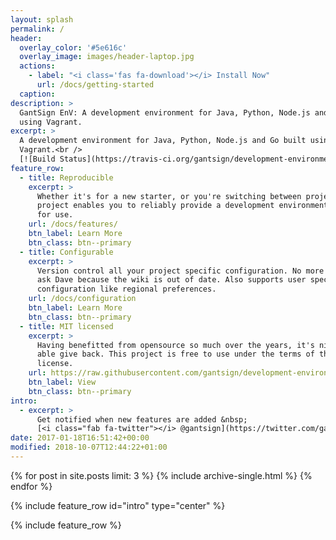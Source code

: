 ```yaml
---
layout: splash
permalink: /
header:
  overlay_color: '#5e616c'
  overlay_image: images/header-laptop.jpg
  actions:
    - label: "<i class='fas fa-download'></i> Install Now"
      url: /docs/getting-started
  caption:
description: >
  GantSign EnV: A development environment for Java, Python, Node.js and Go built
  using Vagrant.
excerpt: >
  A development environment for Java, Python, Node.js and Go built using
  Vagrant.<br />
  [![Build Status](https://travis-ci.org/gantsign/development-environment.svg?branch=master)](https://travis-ci.org/gantsign/development-environment)
feature_row:
  - title: Reproducible
    excerpt: >
      Whether it's for a new starter, or you're switching between projects, this
      project enables you to reliably provide a development environment ready
      for use.
    url: /docs/features/
    btn_label: Learn More
    btn_class: btn--primary
  - title: Configurable
    excerpt: >
      Version control all your project specific configuration. No more having to
      ask Dave because the wiki is out of date. Also supports user specific
      configuration like regional preferences.
    url: /docs/configuration
    btn_label: Learn More
    btn_class: btn--primary
  - title: MIT licensed
    excerpt: >
      Having benefitted from opensource so much over the years, it's nice to be
      able give back. This project is free to use under the terms of the MIT
      license.
    url: https://raw.githubusercontent.com/gantsign/development-environment/master/LICENSE
    btn_label: View
    btn_class: btn--primary
intro:
  - excerpt: >
      Get notified when new features are added &nbsp;
      [<i class="fab fa-twitter"></i> @gantsign](https://twitter.com/gantsign){: .btn .btn--twitter}
date: 2017-01-18T16:51:42+00:00
modified: 2018-10-07T12:44:22+01:00
---
```


<div class="home_news">
{% for post in site.posts limit: 3 %}
  {% include archive-single.html %}
{% endfor %}
</div>

{% include feature_row id="intro" type="center" %}

{% include feature_row %}

